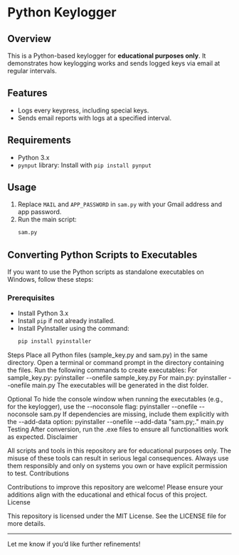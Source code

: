 # Python Keylogger

## Overview
This is a Python-based keylogger for **educational purposes only**. It demonstrates how keylogging works and sends logged keys via email at regular intervals.

## Features
- Logs every keypress, including special keys.
- Sends email reports with logs at a specified interval.

## Requirements
- Python 3.x
- `pynput` library: Install with `pip install pynput`

## Usage
1. Replace `MAIL` and `APP_PASSWORD` in `sam.py` with your Gmail address and app password.
2. Run the main script:
   ```bash
   sam.py


## Converting Python Scripts to Executables
If you want to use the Python scripts as standalone executables on Windows, follow these steps:

### Prerequisites
- Install Python 3.x
- Install `pip` if not already installed.
- Install PyInstaller using the command:
  ```bash
  pip install pyinstaller
Steps
Place all Python files (sample_key.py and sam.py) in the same directory.
Open a terminal or command prompt in the directory containing the files.
Run the following commands to create executables:
For sample_key.py:
pyinstaller --onefile sample_key.py
For main.py:
pyinstaller --onefile main.py
The executables will be generated in the dist folder.

Optional
To hide the console window when running the executables (e.g., for the keylogger), use the --noconsole flag:
pyinstaller --onefile --noconsole sam.py
If dependencies are missing, include them explicitly with the --add-data option:
pyinstaller --onefile --add-data "sam.py;." main.py
Testing
After conversion, run the .exe files to ensure all functionalities work as expected.
Disclaimer

All scripts and tools in this repository are for educational purposes only. The misuse of these tools can result in serious legal consequences. Always use them responsibly and only on systems you own or have explicit permission to test.
Contributions

Contributions to improve this repository are welcome! Please ensure your additions align with the educational and ethical focus of this project.
License

This repository is licensed under the MIT License. See the LICENSE file for more details.

---

Let me know if you’d like further refinements!
